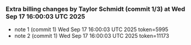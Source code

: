 
### Extra billing changes by Taylor Schmidt (commit 1/3) at Wed Sep 17 16:00:03 UTC 2025
* note 1 (commit 1) Wed Sep 17 16:00:03 UTC 2025 token=5995
* note 2 (commit 1) Wed Sep 17 16:00:03 UTC 2025 token=11173
